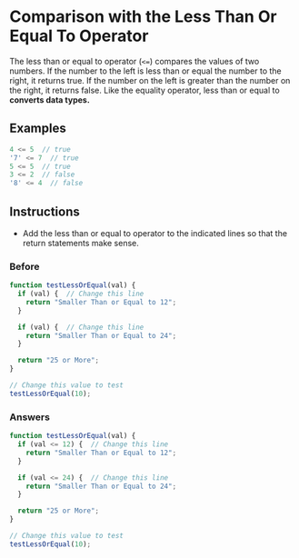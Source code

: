 # Comparison with the Less Than Or Equal To Operator

The less than or equal to operator (`<=`) compares the values of two numbers.
If the number to the left is less than or equal the number to the right,
it returns true. If the number on the left is greater than the number on
the right, it returns false. Like the equality operator, less than or
equal to **converts data types.**

## Examples

```javascript
4 <= 5  // true
'7' <= 7  // true
5 <= 5  // true
3 <= 2  // false
'8' <= 4  // false
```

## Instructions
 - Add the less than or equal to operator to the indicated lines so that
 the return statements make sense.

### Before

```javascript
function testLessOrEqual(val) {
  if (val) {  // Change this line
    return "Smaller Than or Equal to 12";
  }

  if (val) {  // Change this line
    return "Smaller Than or Equal to 24";
  }

  return "25 or More";
}

// Change this value to test
testLessOrEqual(10);
```

### Answers

```javascript
function testLessOrEqual(val) {
  if (val <= 12) {  // Change this line
    return "Smaller Than or Equal to 12";
  }

  if (val <= 24) {  // Change this line
    return "Smaller Than or Equal to 24";
  }

  return "25 or More";
}

// Change this value to test
testLessOrEqual(10);
```